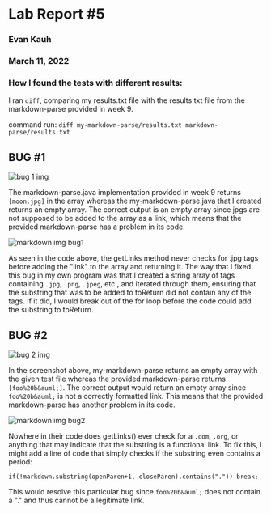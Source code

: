 # Lab Report #5
### Evan Kauh
### March 11, 2022


### How I found the tests with different results:
I ran `diff`, comparing my results.txt file with the results.txt file from the markdown-parse provided in week 9. 

command run: ``diff my-markdown-parse/results.txt markdown-parse/results.txt``

## BUG #1
![bug 1 img](https://user-images.githubusercontent.com/94486303/157859826-6c3a66c1-cba3-437a-8f77-66cb241f84c7.png)

The markdown-parse.java implementation provided in week 9 returns `[moon.jpg]` in the array whereas the my-markdown-parse.java that I created returns an empty array. The correct output is an empty array since jpgs are not supposed to be added to the array as a link, which means that the provided markdown-parse has a problem in its code.

![markdown img bug1](https://user-images.githubusercontent.com/94486303/157859062-56665787-df73-420c-b623-ca779fc87d17.png)

As seen in the code above, the getLinks method never checks for .jpg tags before adding the "link" to the array and returning it. The way that I fixed this bug in my own program was that I created a string array of tags containing `.jpg`, `.png`, `.jpeg`, etc., and iterated through them, ensuring that the substring that was to be added to toReturn did not contain any of the tags. If it did, I would break out of the for loop before the code could add the substring to toReturn. 


## BUG #2
![bug 2 img](https://user-images.githubusercontent.com/94486303/157860270-e9f3793f-7062-475b-9093-c57267ae38ab.png)

In the screenshot above, my-markdown-parse returns an empty array with the given test file whereas the provided markdown-parse returns `[foo%20b&auml;]`. The correct output would return an empty array since `foo%20b&auml;` is not a correctly formatted link. This means that the provided markdown-parse has another problem in its code.

![markdown img bug2](https://user-images.githubusercontent.com/94486303/157861480-a9f34f4e-a600-4534-89de-00e9353991bd.png)

Nowhere in their code does getLinks() ever check for a `.com`, `.org`, or anything that may indicate that the substring is a functional link. To fix this, I might add a line of code that simply checks if the substring even contains a period:

`if(!markdown.substring(openParen+1, closeParen).contains(".")) break; `

This would resolve this particular bug since `foo%20b&auml;` does not contain a "." and thus cannot be a legitimate link. 